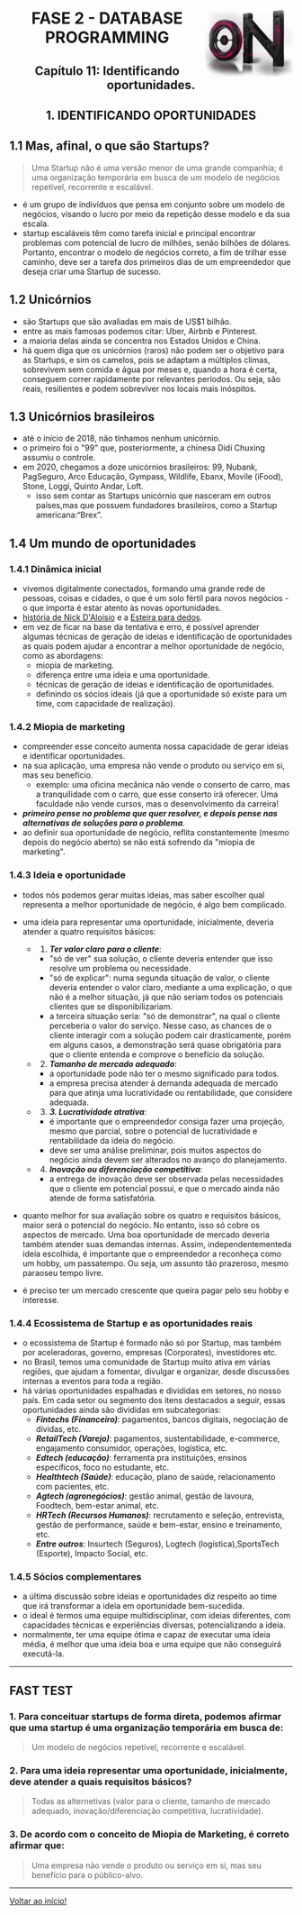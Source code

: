 <div align="center">
<a href="https://github.com/monicaquintal" target="_blank"><img align="right" height="120px" src="../assets/logo.png" /></a>
<h1>FASE 2 - DATABASE PROGRAMMING</h1>
<h2>Capítulo 11: Identificando oportunidades.</h2>
</div>

<div align="center">
<h2>1. IDENTIFICANDO OPORTUNIDADES</h2>
</div>

## 1.1 Mas, afinal, o que são Startups?

> Uma Startup não é uma versão menor de uma grande companhia; é uma organização temporária em busca de um modelo de negócios repetível, recorrente e escalável.

- é um grupo de indivíduos que pensa em conjunto sobre um modelo de negócios, visando o lucro por meio da repetição desse modelo e da sua escala. 
- startup escaláveis têm como tarefa inicial e principal encontrar problemas com potencial de lucro de milhões, senão bilhões de dólares. Portanto, encontrar o modelo de negócios correto, a fim de trilhar esse caminho, deve ser a tarefa dos primeiros dias de um empreendedor que deseja criar uma Startup de sucesso.

## 1.2 Unicórnios 

- são Startups que são avaliadas em mais de US$1 bilhão.
- entre as mais famosas podemos citar: Uber, Airbnb e Pinterest. 
- a maioria delas ainda se concentra nos Estados Unidos e China. 
- há quem diga que os unicórnios (raros) não podem ser o objetivo para as Startups, e sim os camelos, pois se adaptam a múltiplos climas, sobrevivem sem comida e água por meses e, quando a hora é certa, conseguem correr rapidamente por relevantes períodos. Ou seja, são reais, resilientes e podem sobreviver nos locais mais inóspitos.

## 1.3 Unicórnios brasileiros

- até o início de 2018, não tínhamos nenhum unicórnio. 
- o primeiro foi o "99" que, posteriormente, a chinesa Didi Chuxing assumiu o controle.
- em 2020, chegamos a doze unicórnios brasileiros: 99, Nubank, PagSeguro, Arco Educação, Gympass, Wildlife, Ebanx, Movile (iFood), Stone, Loggi, Quinto Andar, Loft.
  - isso sem contar as Startups unicórnio que nasceram em outros países,mas que possuem fundadores brasileiros, como a Startup americana:“Brex”.

## 1.4 Um mundo de oportunidades

### 1.4.1 Dinâmica inicial
- vivemos digitalmente conectados, formando uma grande rede de pessoas, coisas e cidades, o que é um solo fértil para novos negócios - o que importa é estar atento às novas oportunidades.
- [história de Nick D'Aloisio](https://www.youtube.com/watch?v=6-aGM3LwTUY) e a [Esteira para dedos](https://www.youtube.com/watch?v=1b0lnFMFNU0).
- em vez de ficar na base da tentativa e erro, é possível aprender algumas técnicas de geração de ideias e identificação de oportunidades as quais podem ajudar a encontrar a melhor oportunidade de negócio, como as abordagens:
  - miopia de marketing.
  - diferença entre uma ideia e uma oportunidade.
  - técnicas de geração de ideias e identificação de oportunidades.
  - definindo os sócios ideais (já que a oportunidade só existe para um time, com capacidade de realização).

### 1.4.2 Miopia de marketing
- compreender esse conceito aumenta nossa capacidade de gerar ideias e identificar oportunidades.
- na sua aplicação, uma empresa não vende o produto ou serviço em si, mas seu benefício. 
  - exemplo: uma oficina mecânica não vende o conserto de carro, mas a tranquilidade com o carro, que esse conserto irá oferecer. Uma faculdade não vende cursos, mas o desenvolvimento da carreira!
- ***primeiro pense no problema que quer resolver, e depois pense nas alternativas de soluções para o problema***.
- ao definir sua oportunidade de negócio, reflita constantemente (mesmo depois do negócio aberto) se não está sofrendo da "miopia de marketing".

### 1.4.3 Ideia e oportunidade
- todos nós podemos gerar muitas ideias, mas saber escolher qual representa a melhor oportunidade de negócio, é algo bem complicado.
- uma ideia para representar uma oportunidade, inicialmente, deveria atender a quatro requisitos básicos:
  - 1. ***Ter valor claro para o cliente***: 
    - "só de ver" sua solução, o cliente deveria entender que isso resolve um problema ou necessidade.
    - "só de explicar": numa segunda situação de valor, o cliente deveria entender o valor claro, mediante a uma explicação, o que não é a melhor situação, já que não seriam todos os potenciais clientes que se disponibilizariam.
    - a terceira situação seria: "só de demonstrar", na qual o cliente perceberia o valor do serviço. Nesse caso, as chances de o cliente interagir com a solução podem cair drasticamente, porém em alguns casos, a demonstração será quase obrigatória para que o cliente entenda e comprove o benefício da solução.
  - 2. ***Tamanho de mercado adequado***: 
    - a oportunidade pode não ter o mesmo significado para todos. 
    - a empresa precisa atender à demanda adequada de mercado para que atinja uma lucratividade ou rentabilidade, que considere adequada.
  - 3. ***3. Lucratividade atrativa***:
    - é importante que o empreendedor consiga fazer uma projeção, mesmo que parcial, sobre o potencial de lucratividade e rentabilidade da ideia do negócio. 
    - deve ser uma análise preliminar, pois muitos aspectos do negócio ainda devem ser alterados no avanço do planejamento.
  - 4. ***Inovação ou diferenciação competitiva***: 
    - a entrega de inovação deve ser observada pelas necessidades que o cliente em potencial possui, e que o mercado ainda não atende de forma satisfatória. 

- quanto melhor for sua avaliação sobre os quatro e
requisitos básicos, maior será o potencial do negócio. No entanto, isso só cobre os aspectos de mercado. Uma boa oportunidade de mercado deveria também atender suas demandas internas. Assim, independentementeda ideia escolhida, é importante que o empreendedor a reconheça como um hobby, um passatempo. Ou seja, um assunto tão prazeroso, mesmo paraoseu tempo livre.
- é preciso ter um mercado crescente que queira pagar pelo seu hobby e interesse. 


### 1.4.4 Ecossistema de Startup e as oportunidades reais
- o ecossistema de Startup é formado não só por Startup, mas também por aceleradoras, governo, empresas (Corporates), investidores etc.
- no Brasil, temos uma comunidade de Startup muito ativa em várias regiões, que ajudam a fomentar, divulgar e organizar, desde discussões internas a eventos para toda a região.
- há várias oportunidades espalhadas e divididas em setores, no nosso país. Em cada setor ou segmento dos itens destacados a seguir, essas oportunidades ainda são divididas em subcategorias:
  - ***Fintechs (Financeiro)***: pagamentos, bancos digitais, negociação de dívidas, etc.
  - ***RetailTech (Varejo)***: pagamentos, sustentabilidade, e-commerce, engajamento consumidor, operações, logística, etc.
  - ***Edtech (educação)***: ferramenta pra instituições, ensinos específicos, foco no estudante, etc.
  - ***Healthtech (Saúde)***: educação, plano de saúde, relacionamento com pacientes, etc.
  - ***Agtech (agronegócios)***: gestão animal, gestão de lavoura, Foodtech, bem-estar animal, etc.
  - ***HRTech (Recursos Humanos)***: recrutamento e seleção, entrevista, gestão de performance, saúde e bem-estar, ensino e treinamento, etc.
  - ***Entre outros***: Insurtech (Seguros), Logtech (logística),SportsTech (Esporte), Impacto Social, etc.

### 1.4.5 Sócios complementares
- a última discussão sobre ideias e oportunidades diz respeito ao time que irá transformar a ideia em oportunidade bem-sucedida.
- o ideal é termos uma equipe multidisciplinar, com ideias diferentes, com capacidades técnicas e experiências diversas, potencializando a ideia.
- normalmente, ter uma equipe ótima e capaz de executar uma ideia média, é melhor que uma ideia boa e uma equipe que não conseguirá executá-la. 

---

## FAST TEST

### 1. Para conceituar startups de forma direta, podemos afirmar que uma startup é uma organização temporária em busca de:
> Um modelo de negócios repetível, recorrente e escalável.

### 2. Para uma ideia representar uma oportunidade, inicialmente, deve atender a quais requisitos básicos?
> Todas as alternetivas (valor para o cliente, tamanho de mercado adequado, inovação/diferenciação competitiva, lucratividade).

### 3. De acordo com o conceito de Miopia de Marketing, é correto afirmar que:
> Uma empresa não vende o produto ou serviço em si, mas seu benefício para o público-alvo.

--- 

[Voltar ao início!](https://github.com/DigouO/Smart_Cities_FIAP_2024)